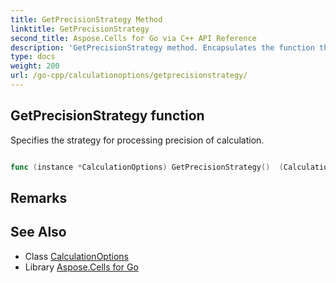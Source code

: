 ```yaml
---
title: GetPrecisionStrategy Method 
linktitle: GetPrecisionStrategy
second_title: Aspose.Cells for Go via C++ API Reference
description: 'GetPrecisionStrategy method. Encapsulates the function that represents getprecisionstrategy in Go.'
type: docs
weight: 200
url: /go-cpp/calculationoptions/getprecisionstrategy/
---
```


## GetPrecisionStrategy function

Specifies the strategy for processing precision of calculation.

```go

func (instance *CalculationOptions) GetPrecisionStrategy()  (CalculationPrecisionStrategy,  error) 

```

## Remarks


## See Also

* Class [CalculationOptions](../)
* Library [Aspose.Cells for Go](../../)
